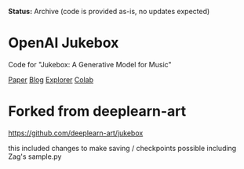 **Status:** Archive (code is provided as-is, no updates expected)


# OpenAI Jukebox
Code for "Jukebox: A Generative Model for Music"

[Paper](https://arxiv.org/abs/2005.00341) 
[Blog](https://openai.com/blog/jukebox) 
[Explorer](http://jukebox.openai.com/) 
[Colab](https://colab.research.google.com/github/openai/jukebox/blob/master/jukebox/Interacting_with_Jukebox.ipynb) 

# Forked from deeplearn-art
https://github.com/deeplearn-art/jukebox

this included changes to make saving / checkpoints possible including Zag's sample.py

